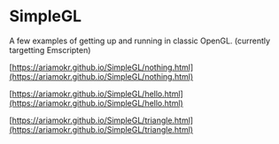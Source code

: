 # SimpleGL

A few examples of getting up and running in classic OpenGL.
(currently targetting Emscripten)

[https://ariamokr.github.io/SimpleGL/nothing.html](https://ariamokr.github.io/SimpleGL/nothing.html)

[https://ariamokr.github.io/SimpleGL/hello.html](https://ariamokr.github.io/SimpleGL/hello.html)

[https://ariamokr.github.io/SimpleGL/triangle.html](https://ariamokr.github.io/SimpleGL/triangle.html)
